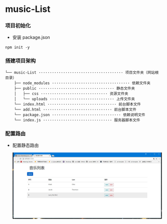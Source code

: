 # music-List

### 项目初始化



+ 安装 package.json

```
npm init -y
```

  

### 搭建项目架构

```
└── music-List ······································ 项目文件夹（网站根目录）
    ├── node_modules ··································· 依赖文件夹
    ├── public ·································· 静态文件夹
    │   ├── css ······························ 资源文件夹
    │   └── uploads ····························· 上传文件夹
    └── index.html ······························· 前台脚本文件
    └── add.html ······························· 前台脚本文件
    └── package.json ······························· 依赖说明文件
    └── index.js ······························· 服务器脚本文件
```



### 配置路由

+ 配置静态路由

  <img src="public/img/1.jpg"> 